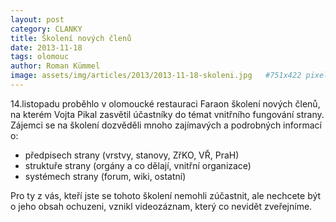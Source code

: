 ```yaml
---
layout: post
category: CLANKY
title: Školení nových členů
date: 2013-11-18
tags: olomouc
author: Roman Kümmel
image: assets/img/articles/2013/2013-11-18-skoleni.jpg   #751x422 pixelu
---
```

14.listopadu proběhlo v olomoucké restauraci Faraon školení nových členů, na kterém Vojta Pikal zasvětil účastníky do témat vnitřního fungování strany. Zájemci se na školení dozvěděli mnoho zajímavých a podrobných informací o:

* předpisech strany (vrstvy, stanovy, ZřKO, VŘ, PraH)
* struktuře strany (orgány a co dělají, vnitřní organizace)
* systémech strany (forum, wiki, ostatní)

Pro ty z vás, kteří jste se tohoto školení nemohli zúčastnit, ale nechcete být o jeho obsah ochuzeni, vznikl videozáznam, který co nevidět zveřejníme.